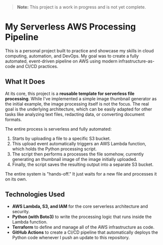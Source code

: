 > **Note:** This project is a work in progress and is not yet complete.

# My Serverless AWS Processing Pipeline

This is a personal project built to practice and showcase my skills in cloud computing, automation, and DevOps. My goal was to create a fully automated, event-driven pipeline on AWS using modern infrastructure-as-code and CI/CD practices.

## What It Does

At its core, this project is a **reusable template for serverless file processing**. While I've implemented a simple image thumbnail generator as the initial example, the image processing itself is not the focus. The real goal is the underlying architecture, which can be easily adapted for other tasks like analyzing text files, redacting data, or converting document formats.

The entire process is serverless and fully automated:

1.  Starts by uploading a file to a specific S3 bucket.
2.  This upload event automatically triggers an AWS Lambda function, which holds the Python processing script.
3.  The script then performs a processes the file somehow, currently generating an thumbnail image of the image initially uploaded.
4.  Finally, the script saves the resulting output into a separate S3 bucket.

The entire system is "hands-off." It just waits for a new file and processes it on its own.

## Technologies Used

* **AWS Lambda, S3, and IAM** for the core serverless architecture and security.
* **Python (with Boto3)** to write the processing logic that runs inside the Lambda function.
* **Terraform** to define and manage all of the AWS infrastructure as code.
* **GitHub Actions** to create a CI/CD pipeline that automatically deploys the Python code whenever I push an update to this repository.